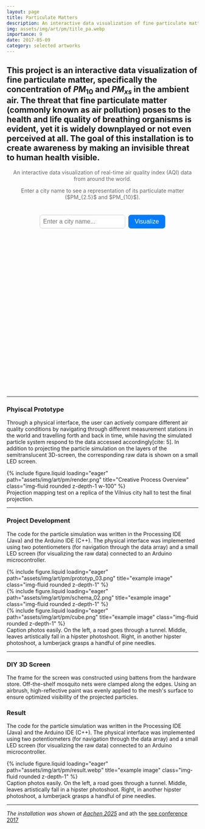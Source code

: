 ```yaml
---
layout: page
title: Particulate Matters
description: An interactive data visualization of fine particulate matter.
img: assets/img/art/pm/title_pa.webp
importance: 9
date: 2017-05-09
category: selected artworks
---
```


This project is an interactive data visualization of fine particulate matter, specifically the concentration of $PM_{10}$ and $PM_{xs}$ in the ambient air.
The threat that fine particulate matter (commonly known as air pollution) poses to the health and life quality of breathing organisms is evident, yet it is widely downplayed or not even perceived at all. The goal of this installation is to create awareness by making an invisible threat to human health visible.
---

<div class="content-wrapper">
  <div class="project-header">
    <p>An interactive data visualization of real-time air quality index (AQI) data from around the world.</p>
    <p>Enter a city name to see a representation of its particulate matter ($PM_{2.5}$ and $PM_{10}$).</p>
  </div>

  <div class="input-container">
    <input type="text" id="city-input" placeholder="Enter a city name...">
    <button id="submit-button">Visualize</button>
  </div>

  <main id="p5-canvas-container"></main>
</div>

---

<style>
  body {
    margin: 0;
    padding: 2rem;
  }

  .content-wrapper {
    display: flex;
    flex-direction: column;
    align-items: center;
    gap: 1.5rem;
    width: 100%;
    max-width: 900px;
    margin: 0 auto;
  }

  .project-header {
    text-align: center;
    color: #333;
  }
  
  .project-header h1 {
    margin-bottom: 0.5rem;
  }
  
  .project-header p {
    margin-top: 0;
    color: #666;
  }

  .input-container {
    display: flex;
    gap: 0.5rem;
  }

  #city-input {
    font-size: 1rem;
    padding: 0.5rem;
    border: 1px solid #ccc;
    border-radius: 7px;
  }

  #submit-button {
    font-size: 1rem;
    padding: 0.5rem 1rem;
    border: 1px solid #007bff;
    background-color: #007bff;
    color: white;
    border-radius: 7px;
    cursor: pointer;
    transition: background-color 0.2s;
  }

  #submit-button:hover {
    background-color: #0056b3;
  }

  main#p5-canvas-container {
    width: 80%;
    max-width: 600px;
    aspect-ratio: 1 / 1;
    display: flex;
    justify-content: center;
    align-items: center;
    position: relative;
    border-radius: 20px;
  }

  canvas {
    display: block;
    width: 100%;
    height: 100%;
    margin: 0 auto;
    border-radius: 14px;
    background-color: #f0f0f0; 
  }
</style>

<script>
  const sketchAssetPath = "{{ '/assets/js/pm/' | relative_url }}";
</script>

<script src="{{ '/assets/js/pm/lib/p5.min.js' | relative_url }}"></script>
<script src="{{ '/assets/js/pm/sketch.js' | relative_url }}"></script>

<script>
  document.addEventListener('DOMContentLoaded', () => {
    const cityInput = document.getElementById('city-input');
    const submitButton = document.getElementById('submit-button');

    const triggerVisualization = () => {
      const city = cityInput.value.trim();
      if (city) {
        if (typeof startVisualization === 'function') {
          startVisualization(city);
        } else {
          console.error('startVisualization function not found. Check sketch.js');
        }
      } else {
        alert('Please enter a city name.');
      }
    };

    submitButton.addEventListener('click', triggerVisualization);

    cityInput.addEventListener('keyup', (event) => {
      if (event.key === 'Enter') {
        triggerVisualization();
      }
    });
  });
</script>



### Phyiscal Prototype
Through a physical interface, the user can actively compare different air quality conditions by navigating through different measurement stations in the world and travelling forth and back in time, while having the simulated particle system respond to the data accessed accordingly[cite: 5]. In addition to projecting the particle simulation on the layers of the semitranslucent 3D-screen, the corresponding raw data is shown on a small LED screen.


<div class="mt-3">
  {% include figure.liquid 
     loading="eager" 
     path="assets/img/art/pm/render.png" 
     title="Creative Process Overview" 
     class="img-fluid rounded z-depth-1 w-100" 
  %}
</div>
<div class="caption">
  Projection mapping test on a replica of the Vilnius city hall to test the final projection.
</div>

---

### Project Development
The code for the particle simulation was written in the Processing IDE (Java) and the Arduino IDE (C++). The physical interface was implemented using two potentiometers (for navigation through the data array) and a small LED screen (for visualizing the raw data) connected to an Arduino microcontroller.

<div class="row">
    <div class="col-sm mt-3 mt-md-0">
        {% include figure.liquid loading="eager" path="assets/img/art/pm/prototyp_03.png" title="example image" class="img-fluid rounded z-depth-1" %}
    </div>
    <div class="col-sm mt-1 mt-md-0">
        {% include figure.liquid loading="eager" path="assets/img/art/pm/schema_02.png" title="example image" class="img-fluid rounded z-depth-1" %}
    </div>
    <div class="col-sm mt-3 mt-md-0">
        {% include figure.liquid loading="eager" path="assets/img/art/pm/cube.png" title="example image" class="img-fluid rounded z-depth-1" %}
    </div>
</div>
<div class="caption">
    Caption photos easily. On the left, a road goes through a tunnel. Middle, leaves artistically fall in a hipster photoshoot. Right, in another hipster photoshoot, a lumberjack grasps a handful of pine needles.
</div>

---

### DIY 3D Screen
The frame for the screen was constructed using battens from the hardware store. Off-the-shelf mosquito nets were clamped along the edges. Using an airbrush, high-reflective paint was evenly applied to the mesh's surface to ensure optimized visibility of the projected particles.


### Result
The code for the particle simulation was written in the Processing IDE (Java) and the Arduino IDE (C++). The physical interface was implemented using two potentiometers (for navigation through the data array) and a small LED screen (for visualizing the raw data) connected to an Arduino microcontroller.

<div class="row">
    <div class="col-sm mt-8 mt-md-0">
        {% include figure.liquid loading="eager" path="assets/img/art/pm/result.webp" title="example image" class="img-fluid rounded z-depth-1" %}
    </div>
</div>
<div class="caption">
    Caption photos easily. On the left, a road goes through a tunnel. Middle, leaves artistically fall in a hipster photoshoot. Right, in another hipster photoshoot, a lumberjack grasps a handful of pine needles.
</div>

***




*The installation was shown at [Aachen 2025](https://futurelab-aachen.de/event/aachen2025/)* and ath the [see conference 2017](https://www.see-conference.org/en/)